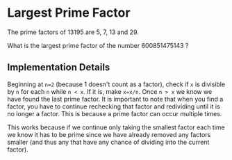 Largest Prime Factor
===================

The prime factors of 13195 are 5, 7, 13 and 29.

What is the largest prime factor of the number 600851475143 ?

Implementation Details
----------------------

Beginning at `n=2` (because 1 doesn't count as a factor), check if `x` is divisible by `n` for each `n` while `n < x`. If it is, make `x=x/n`. Once `n > x` we know we have found the last prime factor. It is important to note that when you find a factor, you have to continue rechecking that factor and redividing until it is no longer a factor. This is because a prime factor can occur multiple times.

This works because if we continue only taking the smallest factor each time we know it has to be prime since we have already removed any factors smaller (and thus any that have any chance of dividing into the current factor).
